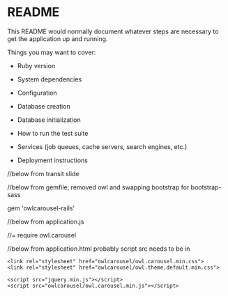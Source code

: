 # README

This README would normally document whatever steps are necessary to get the
application up and running.

Things you may want to cover:

* Ruby version

* System dependencies

* Configuration

* Database creation

* Database initialization

* How to run the test suite

* Services (job queues, cache servers, search engines, etc.)

* Deployment instructions


//below from transit slide

<script>
<div class="owl-carousel owl-theme">
  <div class="item">
     <img src="infill.png" alt="CTA L"> 
      <h1>CTA L</h1>
    </div>
    
  <div class="item">
      <h1>CTA Bus</h1>
  </div>
  
  <div class="item">
      <h1>Water Taxi</h1>
  </div>
  
</div>


$(document).ready(function(){
 $('.owl-carousel').owlCarousel({
    autoPlay: 3000,
    item: 3,
    navigation: true,
 });
});
</script>

//below from gemfile; removed owl and swapping bootstrap for bootstrap-sass

gem 'owlcarousel-rails'




//below from application.js

//= require owl.carousel


//below from application.html probably script src needs to be in 

    <link rel="stylesheet" href="owlcarousel/owl.carousel.min.css">
    <link rel="stylesheet" href="owlcarousel/owl.theme.default.min.css">
    
    <script src="jquery.min.js"></script>
    <script src="owlcarousel/owl.carousel.min.js"></script>